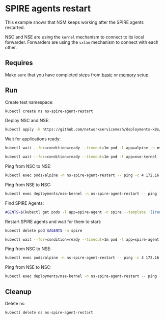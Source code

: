 # SPIRE agents restart

This example shows that NSM keeps working after the SPIRE agents restarted.

NSC and NSE are using the `kernel` mechanism to connect to its local forwarder.
Forwarders are using the `vxlan` mechanism to connect with each other.

## Requires

Make sure that you have completed steps from [basic](../../basic) or [memory](../../memory) setup.

## Run

Create test namespace:
```bash
kubectl create ns ns-spire-agent-restart
```

Deploy NSC and NSE:
```bash
kubectl apply -k https://github.com/networkservicemesh/deployments-k8s/examples/heal/spire-agent-restart?ref=eb2a458d5a2e1fb697c6da7416f42f764390f8c9
```

Wait for applications ready:
```bash
kubectl wait --for=condition=ready --timeout=1m pod -l app=alpine -n ns-spire-agent-restart
```
```bash
kubectl wait --for=condition=ready --timeout=1m pod -l app=nse-kernel -n ns-spire-agent-restart
```

Ping from NSC to NSE:
```bash
kubectl exec pods/alpine -n ns-spire-agent-restart -- ping -c 4 172.16.1.100
```

Ping from NSE to NSC:
```bash
kubectl exec deployments/nse-kernel -n ns-spire-agent-restart -- ping -c 4 172.16.1.101
```

Find SPIRE Agents:
```bash
AGENTS=$(kubectl get pods -l app=spire-agent -n spire --template '{{range .items}}{{.metadata.name}}{{" "}}{{end}}')
```

Restart SPIRE agents and wait for them to start:
```bash
kubectl delete pod $AGENTS -n spire
```

```bash
kubectl wait --for=condition=ready --timeout=1m pod -l app=spire-agent -n spire
```

Ping from NSC to NSE:
```bash
kubectl exec pods/alpine -n ns-spire-agent-restart -- ping -c 4 172.16.1.100
```

Ping from NSE to NSC:
```bash
kubectl exec deployments/nse-kernel -n ns-spire-agent-restart -- ping -c 4 172.16.1.101
```

## Cleanup

Delete ns:
```bash
kubectl delete ns ns-spire-agent-restart
```
